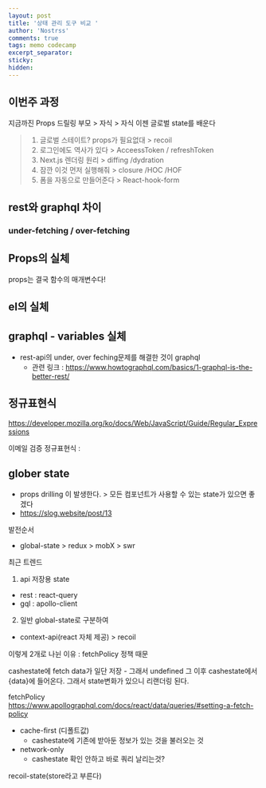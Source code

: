 ```yaml
---
layout: post
title: '상태 관리 도구 비교 '
author: 'Nostrss'
comments: true
tags: memo codecamp
excerpt_separator:
sticky:
hidden:
---
```


## 이번주 과정

지금까진 Props 드릴링 부모 > 자식 > 자식
이젠 글로벌 state를 배운다

>1. 글로벌 스테이트? props가 필요없대 > recoil
>2. 로그인에도 역사가 있다 > AcceessToken / refreshToken
>3. Next.js 렌더링 원리 > diffing /dydration
>4. 잠깐 이것 먼저 실행해줘 > closure /HOC /HOF
>5. 폼을 자동으로 만들어준다 > React-hook-form


## rest와 graphql 차이 
### under-fetching / over-fetching

## Props의 실체
props는 결국 함수의 매개변수다!

## el의 실체
## graphql - variables 실체
- rest-api의 under, over feching문제를 해결한 것이 graphql
  - 관련 링크 : https://www.howtographql.com/basics/1-graphql-is-the-better-rest/

## 정규표현식
https://developer.mozilla.org/ko/docs/Web/JavaScript/Guide/Regular_Expressions

이메일 검증 정규표현식 : 

## glober state
- props drilling 이 발생한다. > 모든 컴포넌트가 사용할 수 있는 state가 있으면 좋겠다
- https://slog.website/post/13

발전순서
- global-state > redux > mobX > swr 

최근 트렌드

1. api 저장용 state
  - rest : react-query
  - gql : apollo-client

2. 일반 global-state로 구분하여
  - context-api(react 자체 제공) > recoil

이렇게 2개로 나뉜 이유 : fetchPolicy 정책 때문

cashestate에 fetch data가 일단 저장 - 그래서 undefined
그 이후 cashestate에서 {data}에 들어온다. 그래서 state변화가 있으니 리랜더링 된다.

fetchPolicy
https://www.apollographql.com/docs/react/data/queries/#setting-a-fetch-policy

  - cache-first (디폴트값)
    - cashestate에 기존에 받아둔 정보가 있는 것을 불러오는 것
  - network-only
    - cashestate 확인 안하고 바로 쿼리 날리는것?

recoil-state(store라고 부른다)









